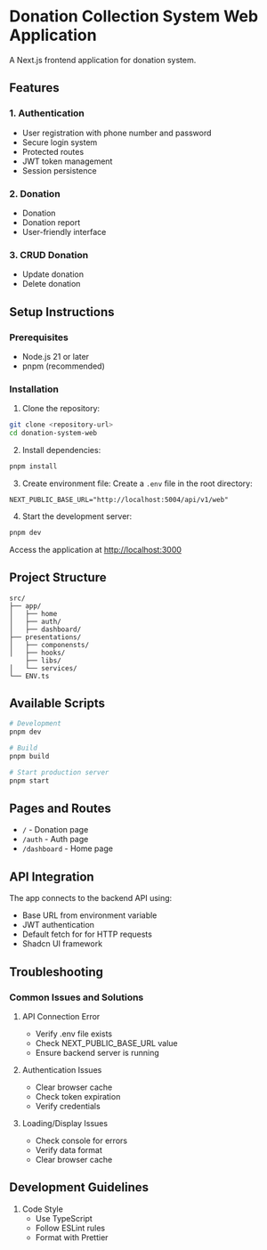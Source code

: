 # Donation Collection System Web Application

A Next.js frontend application for donation system.

## Features

### 1. Authentication

- User registration with phone number and password
- Secure login system
- Protected routes
- JWT token management
- Session persistence

### 2. Donation

- Donation
- Donation report
- User-friendly interface

### 3. CRUD Donation

- Update donation
- Delete donation

## Setup Instructions

### Prerequisites

- Node.js 21 or later
- pnpm (recommended)

### Installation

1. Clone the repository:

```bash
git clone <repository-url>
cd donation-system-web
```

2. Install dependencies:

```bash
pnpm install
```

3. Create environment file:
   Create a `.env` file in the root directory:

```env
NEXT_PUBLIC_BASE_URL="http://localhost:5004/api/v1/web"
```

4. Start the development server:

```bash
pnpm dev
```

Access the application at [http://localhost:3000](http://localhost:3000)

## Project Structure

```
src/
├── app/
│   ├── home
│   ├── auth/
│   ├── dashboard/
├── presentations/
│   ├── componensts/
│   ├── hooks/
    ├── libs/
│   └── services/
└── ENV.ts
```

## Available Scripts

```bash
# Development
pnpm dev

# Build
pnpm build

# Start production server
pnpm start
```

## Pages and Routes

- `/` - Donation page
- `/auth` - Auth page
- `/dashboard` - Home page

## API Integration

The app connects to the backend API using:

- Base URL from environment variable
- JWT authentication
- Default fetch for for HTTP requests
- Shadcn UI framework

## Troubleshooting

### Common Issues and Solutions

1. API Connection Error

   - Verify .env file exists
   - Check NEXT_PUBLIC_BASE_URL value
   - Ensure backend server is running

2. Authentication Issues

   - Clear browser cache
   - Check token expiration
   - Verify credentials

3. Loading/Display Issues
   - Check console for errors
   - Verify data format
   - Clear browser cache

## Development Guidelines

1. Code Style
   - Use TypeScript
   - Follow ESLint rules
   - Format with Prettier
